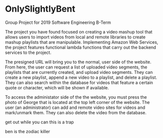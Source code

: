 # OnlySlightlyBent
Group Project for 2019 Software Engineering B-Term

The project you have found focused on creating a video mashup tool that allows users to import videos from local and remote libraries to create mashup playlists that are manipulable. Implementing Amazon Web Services, the project features functional lambda functions that carry out the backend services to the project. 

The presigned URL will bring you to the normal, user side of the website. From here, the user can request a list of uploaded video segments, the playlists that are currently created, and upload video segments. They can create a new playlist, append a new video to a playlist, and delete a playlist. They can also search within the database for videos that feature a certain quote or character, which will be shown if available.   

To access the administator side of the the website, you must press the photo of George that is located at the top left corner of the website. The user (an administrator) can add and remote video sites for videos and mark/unmark them. They can also delete the video from the database. 

get out while you can this is a trap

ben is the zodiac killer
